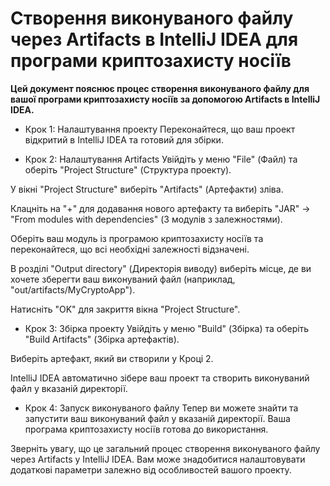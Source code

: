 # Створення виконуваного файлу через Artifacts в IntelliJ IDEA для програми криптозахисту носіїв

**Цей документ пояснює процес створення виконуваного файлу для вашої програми криптозахисту носіїв за допомогою Artifacts в IntelliJ IDEA.**

- Крок 1: Налаштування проекту
Переконайтеся, що ваш проект відкритий в IntelliJ IDEA та готовий для збірки.

- Крок 2: Налаштування Artifacts
Увійдіть у меню "File" (Файл) та оберіть "Project Structure" (Структура проекту).

У вікні "Project Structure" виберіть "Artifacts" (Артефакти) зліва.

Клацніть на "+" для додавання нового артефакту та виберіть "JAR" -> "From modules with dependencies" (З модулів з залежностями).

Оберіть ваш модуль із програмою криптозахисту носіїв та переконайтеся, що всі необхідні залежності відзначені.

В розділі "Output directory" (Директорія виводу) виберіть місце, де ви хочете зберегти ваш виконуваний файл (наприклад, "out/artifacts/MyCryptoApp").

Натисніть "OK" для закриття вікна "Project Structure".

- Крок 3: Збірка проекту
Увійдіть у меню "Build" (Збірка) та оберіть "Build Artifacts" (Збірка артефактів).

Виберіть артефакт, який ви створили у Кроці 2.

IntelliJ IDEA автоматично зібере ваш проект та створить виконуваний файл у вказаній директорії.

- Крок 4: Запуск виконуваного файлу
Тепер ви можете знайти та запустити ваш виконуваний файл у вказаній директорії. Ваша програма криптозахисту носіїв готова до використання.

Зверніть увагу, що це загальний процес створення виконуваного файлу через Artifacts у IntelliJ IDEA. Вам може знадобитися налаштовувати додаткові параметри залежно від особливостей вашого проекту.
